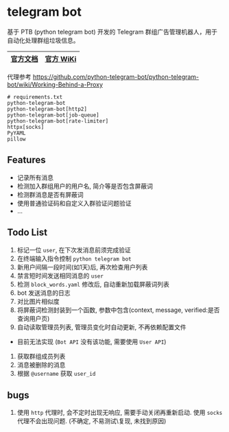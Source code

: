 # telegram bot
基于 PTB (python telegram bot) 开发的 Telegram 群组广告管理机器人，用于自动化处理群组垃圾信息。

[官方文档](https://docs.python-telegram-bot.org/en/stable/index.html) | [官方 WiKi](https://github.com/python-telegram-bot/python-telegram-bot/wiki/)
-|-

代理参考 https://github.com/python-telegram-bot/python-telegram-bot/wiki/Working-Behind-a-Proxy

```properties
# requirements.txt
python-telegram-bot
python-telegram-bot[http2]
python-telegram-bot[job-queue]
python-telegram-bot[rate-limiter]
httpx[socks]
PyYAML
pillow
```

## Features
- 记录所有消息
- 检测加入群组用户的用户名, 简介等是否包含屏蔽词
- 检测群消息是否有屏蔽词
- 使用普通验证码和自定义入群验证问题验证
- ...

## Todo List
1. 标记一位 `user`, 在下次发消息前须完成验证
1. 在终端输入指令控制 `python telegram bot`
1. 新用户间隔一段时间(如1天)后, 再次检查用户列表
1. 禁言短时间发送相同消息的 `user`
1. 检测 `block_words.yaml` 修改后, 自动重新加载屏蔽词列表
1. bot 发送消息的日志
1. 对比图片相似度
1. 将屏蔽词检测封装到一个函数, 参数中包含(context, message, verified:是否查询用户页)
1. 自动读取管理员列表, 管理员变化时自动更新, 不再依赖配置文件

- 目前无法实现 (`Bot API` 没有该功能, 需要使用 `User API`)
1. 获取群组成员列表
1. 消息被删除的消息
1. 根据 `@username` 获取 `user_id`

## bugs
1. 使用 `http` 代理时, 会不定时出现无响应, 需要手动关闭再重新启动. 使用 `socks` 代理不会出现问题. (不确定, 不易测试\复现, 未找到原因)
